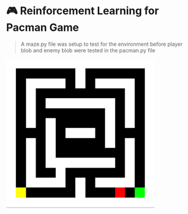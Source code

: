 # :video_game: Reinforcement Learning for Pacman Game

> A maze.py file was setup to test for the environment before player blob and enemy blob were tested in the pacman.py file <br/>

<img src="/pacman/images/pacman.png" width="400" />
